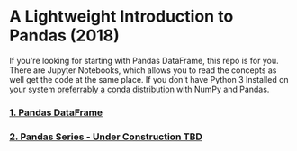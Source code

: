 # A Lightweight Introduction to Pandas (2018)

If you're looking for starting with Pandas DataFrame, this repo is for you. There are Jupyter Notebooks, which allows you to read the concepts as well get the code at the same place. If you don't have Python 3 Installed on your system  [preferrably a conda distribution](https://anaconda.org) with NumPy and Pandas. 


### [1. Pandas DataFrame](https://github.com/DakshHub/Pandas_DataFrame_And_Series/blob/master/DataFrame/Pandas%20DataFrame.ipynb)

### [2. Pandas Series - Under Construction TBD]()
